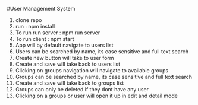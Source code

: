 #User Management System
1) clone repo
2) run : npm install
3) To run run server : npm run server
4) To run client : npm start
5) App will by default navigate to users list
6) Users can be searched by name, its case sensitive and full text search
7) Create new button will take to user form
8) Create and save will take back to users list
9) Clicking on groups navigation will navigate to available groups
10) Groups can be searched by name, its case sensitive and full text search
11) Create and save will take back to groups list
13) Groups can only be deleted if they dont have any user
14) Clicking on a groups or user will open it up in edit and detail mode